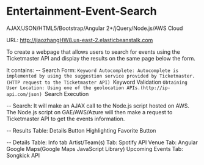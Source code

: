 # Entertainment-Event-Search
AJAX/JSON/HTML5/Bootstrap/Angular 2+/jQuery/Node.js/AWS Cloud

 URL:
 http://jiaozhangHW8.us-east-2.elasticbeanstalk.com 

To create a webpage that allows users to search for events using the Ticketmaster API and display the results on the same page below the form.

It contains:
-- Search Form:
  `Keyword Autocomplete: Autocomplete is implemented by using the suggestion service provided by Ticketmaster.(HTTP request to the Ticketmaster API)
  `Keyword Validation
  `Obtaining User Location: Using one of the geolocation APIs.(http://ip-api.com/json)
  `Search Execution
  
-- Search:
It will make an AJAX call to the Node.js script hosted on AWS. The Node.js script on GAE/AWS/Azure will then make a request to Ticketmaster API to get the events information.

-- Results Table:
  Details Button
  Highlighting
  Favorite Button
  
-- Details Table:
  Info tab
  Artist/Team(s) Tab: Spotify API
  Venue Tab: Angular Google Maps(Google Maps JavaScript Library)
  Upcoming Events Tab: Songkick API
